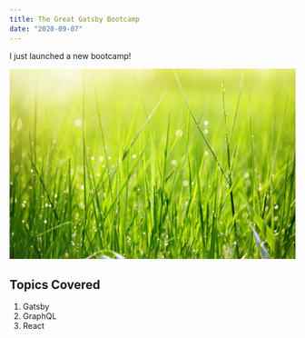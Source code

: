 ```yaml
---
title: The Great Gatsby Bootcamp
date: "2020-09-07"
---
```


I just launched a new bootcamp!

![Grass](assets/grass.png)

## Topics Covered

1. Gatsby
2. GraphQL
3. React